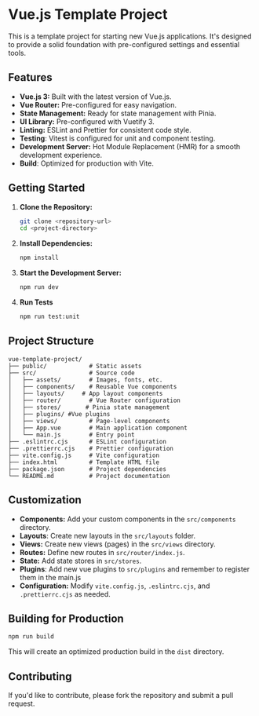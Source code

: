 # Vue.js Template Project

This is a template project for starting new Vue.js applications. It's designed to provide a solid foundation with pre-configured settings and essential tools.

## Features

*   **Vue.js 3:** Built with the latest version of Vue.js.
*   **Vue Router:** Pre-configured for easy navigation.
*   **State Management:**  Ready for state management with Pinia.
*   **UI Library:** Pre-configured with Vuetify 3.
*   **Linting:** ESLint and Prettier for consistent code style.
* **Testing**: Vitest is configured for unit and component testing.
*   **Development Server:** Hot Module Replacement (HMR) for a smooth development experience.
* **Build**: Optimized for production with Vite.

## Getting Started

1.  **Clone the Repository:**

    ```bash
    git clone <repository-url>
    cd <project-directory>
    ```

2.  **Install Dependencies:**

    ```bash
    npm install
    ```

3.  **Start the Development Server:**

    ```bash
    npm run dev
    ```

4. **Run Tests**

    ```bash
    npm run test:unit
    ```

## Project Structure

```
vue-template-project/
├── public/            # Static assets
├── src/               # Source code
│   ├── assets/        # Images, fonts, etc.
│   ├── components/    # Reusable Vue components
│   ├── layouts/     # App layout components
│   ├── router/        # Vue Router configuration
│   ├── stores/       # Pinia state management
│   ├── plugins/ #Vue plugins
│   ├── views/         # Page-level components
│   ├── App.vue        # Main application component
│   └── main.js        # Entry point
├── .eslintrc.cjs      # ESLint configuration
├── .prettierrc.cjs    # Prettier configuration
├── vite.config.js     # Vite configuration
├── index.html         # Template HTML file
├── package.json       # Project dependencies
└── README.md          # Project documentation
```

## Customization

*   **Components:** Add your custom components in the `src/components` directory.
* **Layouts**: Create new layouts in the `src/layouts` folder.
*   **Views:** Create new views (pages) in the `src/views` directory.
*   **Routes:** Define new routes in `src/router/index.js`.
*   **State:** Add state stores in `src/stores`.
*   **Plugins**: Add new vue plugins to `src/plugins` and remember to register them in the main.js
*   **Configuration:** Modify `vite.config.js`, `.eslintrc.cjs`, and `.prettierrc.cjs` as needed.

## Building for Production

```bash
npm run build
```

This will create an optimized production build in the `dist` directory.

## Contributing

If you'd like to contribute, please fork the repository and submit a pull request.

